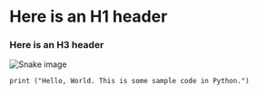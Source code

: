 # Here is an H1 header

### Here is an H3 header

![Snake image](https://upload.wikimedia.org/wikipedia/commons/thumb/6/60/Trimeresurus_sabahi_fucatus%2C_Banded_pit_viper_-_Takua_Pa_District%2C_Phang-nga_Province_%2846710893582%29.jpg/220px-Trimeresurus_sabahi_fucatus%2C_Banded_pit_viper_-_Takua_Pa_District%2C_Phang-nga_Province_%2846710893582%29.jpg) 

``` python3
print ("Hello, World. This is some sample code in Python.")
```
